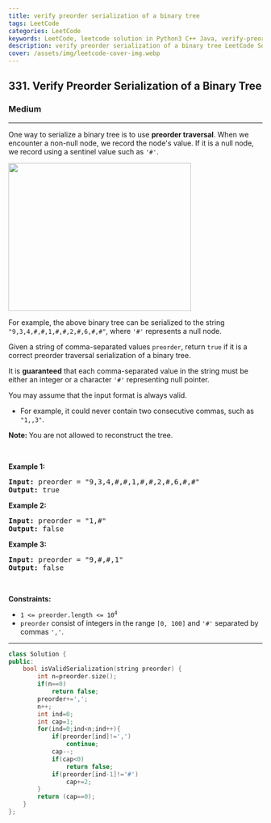 ```yaml
---
title: verify preorder serialization of a binary tree
tags: LeetCode
categories: LeetCode
keywords: LeetCode, leetcode solution in Python3 C++ Java, verify-preorder-serialization-of-a-binary-tree solution
description: verify preorder serialization of a binary tree LeetCode Solution Explained
cover: /assets/img/leetcode-cover-img.webp
---
```



<h2>331. Verify Preorder Serialization of a Binary Tree</h2><h3>Medium</h3><hr><div><p>One way to serialize a binary tree is to use <strong>preorder traversal</strong>. When we encounter a non-null node, we record the node's value. If it is a null node, we record using a sentinel value such as <code>'#'</code>.</p>
<img alt="" src="https://assets.leetcode.com/uploads/2021/03/12/pre-tree.jpg" style="width: 362px; height: 293px;">
<p>For example, the above binary tree can be serialized to the string <code>"9,3,4,#,#,1,#,#,2,#,6,#,#"</code>, where <code>'#'</code> represents a null node.</p>

<p>Given a string of comma-separated values <code>preorder</code>, return <code>true</code> if it is a correct preorder traversal serialization of a binary tree.</p>

<p>It is <strong>guaranteed</strong> that each comma-separated value in the string must be either an integer or a character <code>'#'</code> representing null pointer.</p>

<p>You may assume that the input format is always valid.</p>

<ul>
	<li>For example, it could never contain two consecutive commas, such as <code>"1,,3"</code>.</li>
</ul>

<p><strong>Note:&nbsp;</strong>You are not allowed to reconstruct the tree.</p>

<p>&nbsp;</p>
<p><strong>Example 1:</strong></p>
<pre><strong>Input:</strong> preorder = "9,3,4,#,#,1,#,#,2,#,6,#,#"
<strong>Output:</strong> true
</pre><p><strong>Example 2:</strong></p>
<pre><strong>Input:</strong> preorder = "1,#"
<strong>Output:</strong> false
</pre><p><strong>Example 3:</strong></p>
<pre><strong>Input:</strong> preorder = "9,#,#,1"
<strong>Output:</strong> false
</pre>
<p>&nbsp;</p>
<p><strong>Constraints:</strong></p>

<ul>
	<li><code>1 &lt;= preorder.length &lt;= 10<sup>4</sup></code></li>
	<li><code>preorder</code> consist of integers in the range <code>[0, 100]</code> and <code>'#'</code> separated by commas <code>','</code>.</li>
</ul>
</div>

---




```cpp
class Solution {
public:
    bool isValidSerialization(string preorder) {
        int n=preorder.size();
        if(n==0)
            return false;
        preorder+=',';
        n++;
        int ind=0;
        int cap=1;
        for(ind=0;ind<n;ind++){
            if(preorder[ind]!=',')
                continue;
            cap--;
            if(cap<0)
                return false;
            if(preorder[ind-1]!='#')
                cap+=2;
        }
        return (cap==0);
    }
};
```
